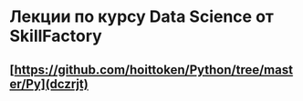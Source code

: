 # Лекции по курсу Data Science от SkillFactory
## [https://github.com/hoittoken/Python/tree/master/Py](dczrjt)


